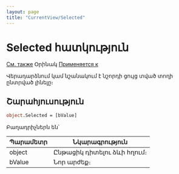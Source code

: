 ```yaml
---
layout: page
title: "CurrentView/Selected"
---
```



# Selected հատկություն

[См. также](../Frmpttel.md) Օրինակ [Применяется к](../Frmpttel.md)
 
Վերադարձնում կամ նշանակում է նշորդի ցույց տված տողի ընտրված լինելը։ 

## Շարահյուսություն

``` vb
object.Selected = [bValue]
```
Բաղադրիչներն են՝ 

| Պարամետր | Նկարագրություն |
|--|--|
| object | Ընթացիկ դիտելու ձևի հղում։  |
|bValue | Նոր արժեք։|


